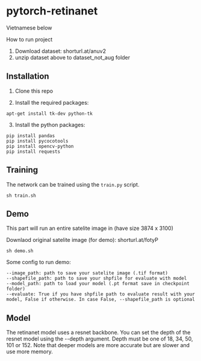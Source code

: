 # pytorch-retinanet

Vietnamese below

How to run project 

1. Download dataset: shorturl.at/anuv2
2. unzip dataset above to dataset_not_aug folder

## Installation

1) Clone this repo

2) Install the required packages:

```
apt-get install tk-dev python-tk
```

3) Install the python packages:
	
```
pip install pandas
pip install pycocotools
pip install opencv-python
pip install requests

```

## Training

The network can be trained using the `train.py` script. 

```
sh train.sh
```

## Demo

This part will run an entire satelite image in (have size 3874 x 3100)

Downlaod original satelite image (for demo): shorturl.at/fotyP

```
sh demo.sh
```
Some config to run demo:

    --image_path: path to save your satelite image (.tif format)    
    --shapefile_path: path to save your shpfile for evaluate with model
    --model_path: path to load your model (.pt format save in checkpoint folder)
    --evaluate: True if you have shpfile path to evaluate result with your model, False if otherwise. In case False, --shapefile_path is optional


## Model

The retinanet model uses a resnet backbone. You can set the depth of the resnet model using the --depth argument. Depth must be one of 18, 34, 50, 101 or 152. Note that deeper models are more accurate but are slower and use more memory.
